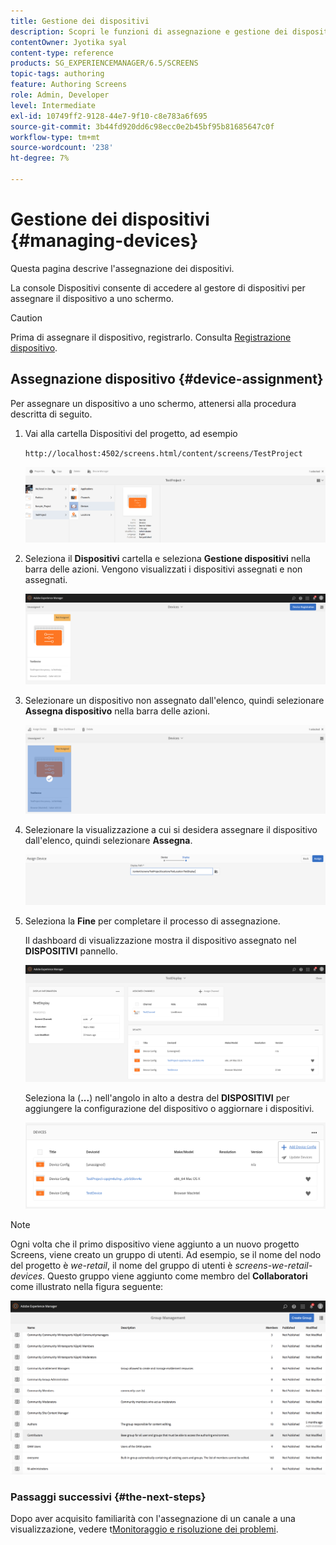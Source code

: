 ```yaml
---
title: Gestione dei dispositivi
description: Scopri le funzioni di assegnazione e gestione dei dispositivi in AEM Screens.
contentOwner: Jyotika syal
content-type: reference
products: SG_EXPERIENCEMANAGER/6.5/SCREENS
topic-tags: authoring
feature: Authoring Screens
role: Admin, Developer
level: Intermediate
exl-id: 10749ff2-9128-44e7-9f10-c8e783a6f695
source-git-commit: 3b44fd920dd6c98ecc0e2b45bf95b81685647c0f
workflow-type: tm+mt
source-wordcount: '238'
ht-degree: 7%

---
```


# Gestione dei dispositivi {#managing-devices}

Questa pagina descrive l&#39;assegnazione dei dispositivi.

La console Dispositivi consente di accedere al gestore di dispositivi per assegnare il dispositivo a uno schermo.

>[!CAUTION]
>
>Prima di assegnare il dispositivo, registrarlo. Consulta [Registrazione dispositivo](device-registration.md).

## Assegnazione dispositivo {#device-assignment}

Per assegnare un dispositivo a uno schermo, attenersi alla procedura descritta di seguito.

1. Vai alla cartella Dispositivi del progetto, ad esempio

   `http://localhost:4502/screens.html/content/screens/TestProject`

   ![chlimage_1-32](assets/chlimage_1-32.png)

1. Seleziona il **Dispositivi** cartella e seleziona **Gestione dispositivi** nella barra delle azioni. Vengono visualizzati i dispositivi assegnati e non assegnati.

   ![chlimage_1-33](assets/chlimage_1-33.png)

1. Selezionare un dispositivo non assegnato dall&#39;elenco, quindi selezionare **Assegna dispositivo** nella barra delle azioni.

   ![chlimage_1-34](assets/chlimage_1-34.png)

1. Selezionare la visualizzazione a cui si desidera assegnare il dispositivo dall&#39;elenco, quindi selezionare **Assegna**.

   ![chlimage_1-35](assets/chlimage_1-35.png)

1. Seleziona la **Fine** per completare il processo di assegnazione.


   Il dashboard di visualizzazione mostra il dispositivo assegnato nel **DISPOSITIVI** pannello.

   ![chlimage_1-37](assets/chlimage_1-37.png)

   Seleziona la (**...**) nell&#39;angolo in alto a destra del **DISPOSITIVI** per aggiungere la configurazione del dispositivo o aggiornare i dispositivi.

   ![chlimage_1-38](assets/chlimage_1-38.png)

>[!NOTE]
>
>Ogni volta che il primo dispositivo viene aggiunto a un nuovo progetto Screens, viene creato un gruppo di utenti.
>Ad esempio, se il nome del nodo del progetto è *we-retail*, il nome del gruppo di utenti è *screens-we-retail-devices*.
>Questo gruppo viene aggiunto come membro del **Collaboratori** come illustrato nella figura seguente:

![chlimage_1-39](assets/chlimage_1-39.png)

### Passaggi successivi {#the-next-steps}

Dopo aver acquisito familiarità con l&#39;assegnazione di un canale a una visualizzazione, vedere t[Monitoraggio e risoluzione dei problemi](monitoring-screens.md).
